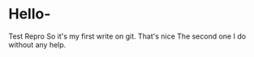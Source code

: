 # Hello-
Test Repro
So it's my first write on git. That's nice
The second one I do without any help.
